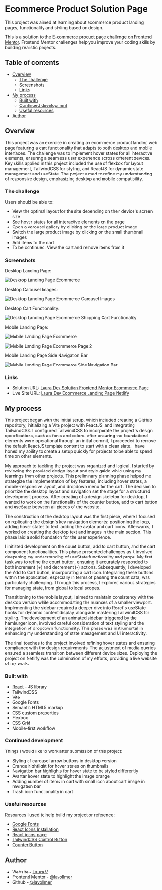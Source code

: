 # Ecommerce Product Solution Page

This project was aimed at learning about ecommerce product landing pages, functionality and styling based on design.

This is a solution to the [E-commerce product page challenge on Frontend Mentor](https://www.frontendmentor.io/solutions/responsive-ecommerce-landing-page-tailwindcss-reactjs-vite-XknmCrVmjT). Frontend Mentor challenges help you improve your coding skills by building realistic projects.

## Table of contents

- [Overview](#overview)
  - [The challenge](#the-challenge)
  - [Screenshots](#screenshots)
  - [Links](#links)
- [My process](#my-process)
  - [Built with](#built-with)
  - [Continued development](#continued-development)
  - [Useful resources](#useful-resources)
- [Author](#author)

## Overview

This project was an exercise in creating an ecommerce product landing web page featuring a cart functionality that adapts to both desktop and mobile interfaces. The challenge was to implement hover states for all interactive elements, ensuring a seamless user experience across different devices. Key skills applied in this project included the use of flexbox for layout management, TailwindCSS for styling, and ReactJS for dynamic state management and useState. The project aimed to refine my understanding of responsive design, emphasizing desktop and mobile compatibility.

### The challenge

Users should be able to:

- View the optimal layout for the site depending on their device's screen size
- See hover states for all interactive elements on the page
- Open a carousel gallery by clicking on the large product image
- Switch the large product image by clicking on the small thumbnail images
- Add items to the cart
- To be continued: View the cart and remove items from it

### Screenshots

Desktop Landing Page:

![Desktop Landing Page Ecommerce](./src/assets/DesktopLandingPage_Ecommerce.png)

Desktop Carousel Images:

![Desktop Landing Page Ecommerce Carousel Images](./src/assets/DesktopLandingPage_EcommerceCarousel.png)

Desktop Cart Functionality:

![Desktop Landing Page Ecommerce Shopping Cart Functionality](./src/assets/DesktopLandingPage_EcommerceCart.png)

Mobile Landing Page:

![Mobile Landing Page Ecommerce](./src/assets/MobileLandingPage_Ecommerce.png)

![Mobile Landing Page Ecommerce Page 2](./src/assets/MobileLandingPage_Ecommerce2.png)

Mobile Landing Page Side Navigation Bar:

![Mobile Landing Page Ecommerce Side Navigation Bar](./src/assets/MobileLandingPage_EcommerceSidenavBar.png)


### Links

- Solution URL: [Laura Dev Solution Frontend Mentor Ecommerce Page](https://www.frontendmentor.io/solutions/responsive-ecommerce-landing-page-tailwindcss-reactjs-vite-XknmCrVmjT)
- Live Site URL: [Laura Dev Ecommerce Landing Page Netlify](https://ecommercelandingpage-lauradev.netlify.app/)

## My process

This project began with the initial setup, which included creating a GitHub repository, initializing a Vite project with ReactJS, and integrating TailwindCSS. I configured TailwindCSS to incorporate the project's design specifications, such as fonts and colors. After ensuring the foundational elements were operational through an initial commit, I proceeded to remove the default ReactJS template content to start with a clean slate. I have honed my ability to create a setup quickly for projects to be able to spend time on other elements.

My approach to tackling the project was organized and logical. I started by reviewing the provided design layout and style guide while using my learnings from other projects. This preliminary planning phase helped me strategize the implementation of key features, including hover states, a mobile-responsive layout, and dropdown menu for the cart. The decision to prioritize the desktop layout and navigation set the stage for a structured development process. After creating of a design skeleton for desktop, I wanted to work on the functionality of the counter button, add to cart button and useState between all pieces of the website.

The construction of the desktop layout was the first piece, where I focused on replicating the design's key navigation elements: positioning the logo, adding hover states to text, adding the avatar and cart icons. Afterwards, I worked on creating the desktop text and images in the main section. This phase laid a solid foundation for the user experience.

I initiated development on the count button, add to cart button, and the cart component functionalities. This phase presented challenges as it involved deepening my understanding of useState functionality and props. My first task was to refine the count button, ensuring it accurately responded to both increment (+) and decrement (-) actions. Subsequently, I developed the Add to Cart button, incorporating a cart icon. Integrating these buttons within the application, especially in terms of passing the count data, was particularly challenging. Through this process, I explored various strategies for managing state, from global to local scopes.

Transitioning to the mobile layout, I aimed to maintain consistency with the desktop version while accommodating the nuances of a smaller viewport. Implementing the sidebar required a deeper dive into React's useState hooks for dynamic content display, alongside mastering TailwindCSS for styling. The development of an animated sidebar, triggered by the hamburger icon, involved careful consideration of text styling and the integration of dropdown functionality. This phase was instrumental in enhancing my understanding of state management and UI interactivity.

The final touches to the project involved refining hover states and ensuring compliance with the design requirements. The adjustment of media queries ensured a seamless transition between different device sizes. Deploying the project on Netlify was the culmination of my efforts, providing a live website of my work.


### Built with

- [React](https://reactjs.org/) - JS library
- TailwindCSS
- Vite
- Google Fonts
- Semantic HTML5 markup
- CSS custom properties
- Flexbox
- CSS Grid
- Mobile-first workflow


### Continued development

Things I would like to work after submission of this project:
- Styling of carousel arrow buttons in desktop version
- Orange hightlight for hover states on thumbnails
- Navigation bar highlights for hover state to be styled differently
- Avartar hover state to highlight the image orange
- Adding number of items in cart with small icon about cart image in navigation bar
- Trash icon functionality in cart


### Useful resources

Resources I used to help build my project or reference:

- [Google Fonts](https://fonts.google.com/specimen/Kumbh+Sans) 
- [ React Icons Installation](https://www.npmjs.com/package/react-icons)
- [React icons page](https://react-icons.github.io/react-icons/)
- [TailwindCSS Control Button](https://flowbite.com/docs/forms/number-input/)
- [Counter Button](https://tailwindcomponents.com/component/number-input-counter)

## Author

- Website - [Laura V](https://lauradeveloper.com/)
- Frontend Mentor - [@lavollmer](https://www.frontendmentor.io/profile/lavollmer)
- Github - [@lavollmer](https://github.com/lavollmer)


